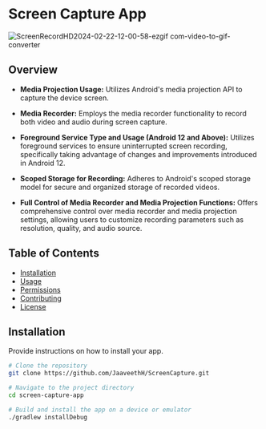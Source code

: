 # Screen Capture App
![ScreenRecordHD2024-02-22-12-00-58-ezgif com-video-to-gif-converter](https://github.com/JaaveethH/ScreenCapture/assets/83578641/28b27d6a-fe46-4c10-8469-ebda2016cd29)

## Overview

- **Media Projection Usage:** Utilizes Android's media projection API to capture the device screen.
  
- **Media Recorder:** Employs the media recorder functionality to record both video and audio during screen capture.

- **Foreground Service Type and Usage (Android 12 and Above):** Utilizes foreground services to ensure uninterrupted screen recording, specifically taking advantage of changes and improvements introduced in Android 12.

- **Scoped Storage for Recording:** Adheres to Android's scoped storage model for secure and organized storage of recorded videos.

- **Full Control of Media Recorder and Media Projection Functions:** Offers comprehensive control over media recorder and media projection settings, allowing users to customize recording parameters such as resolution, quality, and audio source.


## Table of Contents

- [Installation](#installation)
- [Usage](#usage)
- [Permissions](#permissions)
- [Contributing](#contributing)
- [License](#license)

## Installation

Provide instructions on how to install your app.

```bash
# Clone the repository
git clone https://github.com/JaaveethH/ScreenCapture.git

# Navigate to the project directory
cd screen-capture-app

# Build and install the app on a device or emulator
./gradlew installDebug
